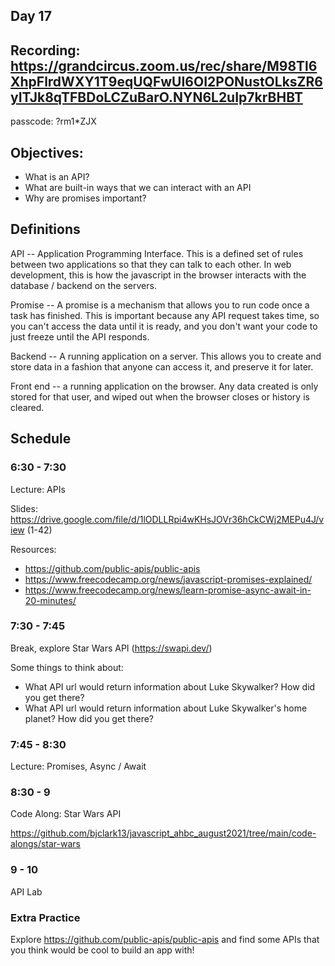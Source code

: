 ## Day 17

## Recording: https://grandcircus.zoom.us/rec/share/M98Tl6XhpFlrdWXY1T9eqUQFwUI6OI2PONustOLksZR6yITJk8qTFBDoLCZuBarO.NYN6L2uIp7krBHBT
passcode: ?rm1\*ZJX

## Objectives:

- What is an API?
- What are built-in ways that we can interact with an API
- Why are promises important?

## Definitions

API -- Application Programming Interface. This is a defined set of rules between two applications so that they can talk to each other. In web development, this is how the javascript in the browser interacts with the database / backend on the servers.

Promise -- A promise is a mechanism that allows you to run code once a task has finished. This is important because any API request takes time, so you can't access the data until it is ready, and you don't want your code to just freeze until the API responds.

Backend -- A running application on a server. This allows you to create and store data in a fashion that anyone can access it, and preserve it for later.

Front end -- a running application on the browser. Any data created is only stored for that user, and wiped out when the browser closes or history is cleared.

## Schedule

### 6:30 - 7:30

Lecture: APIs

Slides: https://drive.google.com/file/d/1lODLLRpi4wKHsJOVr36hCkCWj2MEPu4J/view (1-42)

Resources:

- https://github.com/public-apis/public-apis
- https://www.freecodecamp.org/news/javascript-promises-explained/
- https://www.freecodecamp.org/news/learn-promise-async-await-in-20-minutes/

### 7:30 - 7:45

Break, explore Star Wars API (https://swapi.dev/)

Some things to think about:

- What API url would return information about Luke Skywalker? How did you get there?
- What API url would return information about Luke Skywalker's home planet? How did you get there?

### 7:45 - 8:30

Lecture: Promises, Async / Await

### 8:30 - 9

Code Along: Star Wars API

https://github.com/bjclark13/javascript_ahbc_august2021/tree/main/code-alongs/star-wars

### 9 - 10

API Lab

### Extra Practice

Explore https://github.com/public-apis/public-apis and find some APIs that you think would be cool to build an app with!
